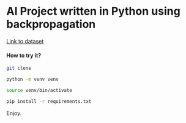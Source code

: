 # AI Project written in Python using backpropagation

[Link to dataset](https://archive.ics.uci.edu/ml/machine-learning-databases/acute/diagnosis.data)

#### How to try it?

```bash
git clone
```

```bash
python -m venv venv
```

```bash
source venv/bin/activate
```

```bash
pip install -r requirements.txt
```

Enjoy.
